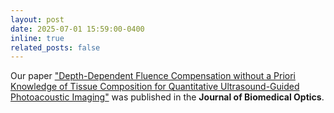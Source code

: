 ```yaml
---
layout: post
date: 2025-07-01 15:59:00-0400
inline: true
related_posts: false
---
```


Our paper <a href='https://www.spiedigitallibrary.org/journals/journal-of-biomedical-optics/volume-30/issue-7/076005/Depth-dependent-fluence-compensation-without-a-priori-knowledge-of-tissue/10.1117/1.JBO.30.7.076005.full'>"Depth-Dependent Fluence Compensation without a Priori Knowledge of Tissue Composition for Quantitative Ultrasound-Guided Photoacoustic Imaging"</a> was published in the <b>Journal of Biomedical Optics</b>.
